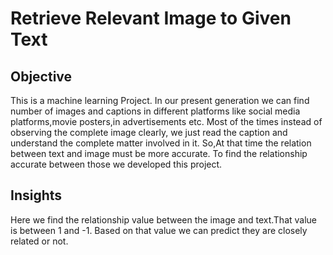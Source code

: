 # Retrieve Relevant Image to Given Text

## Objective
  This is a machine learning Project. In our present generation we can find number of images and captions in different platforms like social media platforms,movie posters,in advertisements etc.
Most of the times instead of observing the complete image clearly, we just read the caption and understand the complete matter involved in it.
So,At that time the relation between text and image must be more accurate. To find the relationship accurate between those we developed this project.

## Insights
  Here we find the relationship value between the image and text.That value is between 1 and -1. Based on that value we can predict they are closely related or not.
